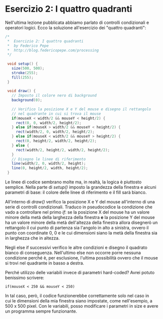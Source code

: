 # Esercizio 2: I quattro quadranti

Nell'ultima lezione pubblicata abbiamo parlato di controlli condizionali e operatori logici. Ecco la soluzione all'esercizio dei "quattro quadranti":

```java
/*
 *  Esercizio 2: I quattro quadranti
 *  by Federico Pepe
 *  http://blog.federicopepe.com/processing
 */
 
 void setup() {
   size(500, 500);
   stroke(255);
   fill(255);
 }
 
 void draw() {
   // Imposto il colore nero di background
   background(0);
   
   // Verifico la posizione X e Y del mouse e disegno il rettangolo
   // nel quadrante in cui si trova il mouse
   if(mouseX < width/2 && mouseY < height/2) {
     rect(0, 0, width/2, height/2);
   } else if(mouseX > width/2 && mouseY < height/2) {
     rect(width/2, 0, width/2, height/2);
   } else if(mouseX < width/2 && mouseY > height/2) {
     rect(0, height/2, width/2, height/2);
   } else {
     rect(width/2, height/2, width/2, height/2);
   }
   // Disegno le linee di riferimento
   line(width/2, 0, width/2, height);
   line(0, height/2, width, height/2);
 }
```

Le linee di codice sembrano molte ma, in realtà, la logica è piuttosto semplice. Nella parte di _setup()_ imposto la grandezza della finestra e alcuni parametri di base: il colore delle linee di riferimento e il fill sarà bianco.

All'interno di _draw()_ verifico la posizione X e Y del mouse all'interno di una serie di controlli condizionali. Traduco in pseudocodice la condizione che vado a controllare nel primo _if_: se la posizione X del mouse ha un valore minore della metà della larghezza della finestra **e** la posizione Y del mouse ha un valore minore della metà dell'altezza della finestra allora disegnerò un rettangolo il cui punto di partenza sia l'angolo in alto a sinistra, ovvero il punto con coordinate 0, 0 e le cui dimensioni siano la metà della finestra sia in larghezza che in altezza.

Negli else if successivi verifico le altre condizioni e disegno il quadrato bianco di conseguenza. Nell'ultimo else non occorre porre nessuna condizione perché è, per esclusione, l'ultima possibilità ovvero che il mouse si trovi nel quadrante in basso a destra.

Perché utilizzo delle variabili invece di parametri hard-coded? Avrei potuto benissimo scrivere:

`if(mouseX < 250 && mouseY < 250)`

In tal caso, però, il codice funzionerebbe correttamente solo nel caso in cui le dimensioni della mia finestra siano impostate, come nell'esempio, a 500 x 500 pixel. Con le variabili, posso modificare i parametri in size e avere un programma sempre funzionante.
